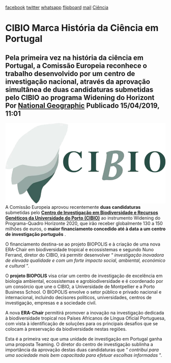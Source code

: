 [facebook](https://www.facebook.com/sharer/sharer.php?u=https%3A%2F%2Fwww.natgeo.pt%2Fciencia%2F2019%2F04%2Fcibio-marca-historia-da-ciencia-em-portugal) [twitter](https://twitter.com/share?url=https%3A%2F%2Fwww.natgeo.pt%2Fciencia%2F2019%2F04%2Fcibio-marca-historia-da-ciencia-em-portugal&via=natgeo&text=CIBIO%20Marca%20Hist%C3%B3ria%20da%20Ci%C3%AAncia%20em%20Portugal) [whatsapp](https://web.whatsapp.com/send?text=https%3A%2F%2Fwww.natgeo.pt%2Fciencia%2F2019%2F04%2Fcibio-marca-historia-da-ciencia-em-portugal) [flipboard](https://share.flipboard.com/bookmarklet/popout?v=2&title=CIBIO%20Marca%20Hist%C3%B3ria%20da%20Ci%C3%AAncia%20em%20Portugal&url=https%3A%2F%2Fwww.natgeo.pt%2Fciencia%2F2019%2F04%2Fcibio-marca-historia-da-ciencia-em-portugal) [mail](mailto:?subject=NatGeo&body=https%3A%2F%2Fwww.natgeo.pt%2Fciencia%2F2019%2F04%2Fcibio-marca-historia-da-ciencia-em-portugal%20-%20CIBIO%20Marca%20Hist%C3%B3ria%20da%20Ci%C3%AAncia%20em%20Portugal) [Ciência](https://www.natgeo.pt/ciencia) 
# CIBIO Marca História da Ciência em Portugal 
## Pela primeira vez na história da ciência em Portugal, a Comissão Europeia reconhece o trabalho desenvolvido por um centro de investigação nacional, através da aprovação simultânea de duas candidaturas submetidas pelo CIBIO ao programa Widening do Horizont Por [National Geographic](https://www.natgeo.pt/autor/national-geographic) Publicado 15/04/2019, 11:01 
![](img/files_styles_image_00_public_cibio.png)
A Comissão Europeia aprovou recentemente **duas candidaturas** submetidas pelo **[Centro de Investigação em Biodiversidade e Recursos Genéticos da Universidade do Porto (CIBIO)](https://cibio.up.pt/)** ao instrumento Widening do Programa-Quadro Horizonte 2020, que irão receber globalmente 130 a 150 milhões de euros, o **maior financiamento concedido até à data a um centro de investigação português** . 

O financiamento destina-se ao projeto BIOPOLIS e à criação de uma nova ERA-Chair em biodiversidade tropical e ecossistemas e segundo Nuno Ferrand, diretor do CIBIO, irá permitir desenvolver “ _investigação inovadora de elevada qualidade e com um forte impacto social, ambiental, económico e cultural_ ”. 

O **projeto BIOPOLIS** visa criar um centro de investigação de excelência em biologia ambiental, ecossistemas e agrobiodiversidade e é coordenado por um consórcio que une o CIBIO, a Universidade de Montpellier e a Porto Business School. O BIOPOLIS envolve o setor público e privado nacional e internacional, incluindo decisores políticos, universidades, centros de investigação, empresas e a sociedade civil. 

A nova **ERA-Chair** permitirá promover a inovação na investigação dedicada à biodiversidade tropical nos Países Africanos de Língua Oficial Portuguesa, com vista à identificação de soluções para os principais desafios que se colocam à preservação da biodiversidade nestas regiões. 

Esta é a primeira vez que uma unidade de investigação em Portugal ganha uma proposta Teaming. O diretor do centro de investigação sublinha a importância da aprovação destas duas candidaturas que “ _contribui para uma sociedade mais bem capacitada para efetuar escolhas informadas_ ”. 

